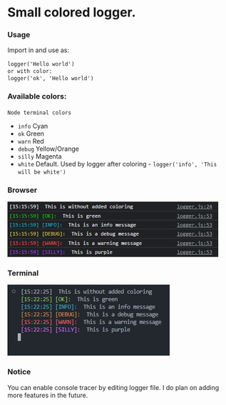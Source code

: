 # Small colored logger.

### Usage

Import in and use as:

```
logger('Hello world')
or with color:
logger('ok', 'Hello world')
```

### Available colors:

`Node terminal colors`

-   `info` Cyan
-   `ok` Green
-   `warn` Red
-   `debug` Yellow/Orange
-   `silly` Magenta
-   `white` Default. Used by logger after coloring - `logger('info', 'This will be white')`

### Browser

![Logger Browser](/logger_browser.png)

### Terminal

![Logger Terminal](/logger_terminal.png)

### Notice

You can enable console tracer by editing logger file. I do plan on adding more features in the future.
